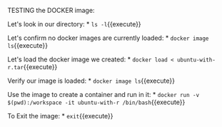 TESTING the DOCKER image:

Let's look in our directory:
	* `ls -l`{{execute}}

Let's confirm no docker images are currently loaded:
	* `docker image ls`{{execute}}

Let's load the docker image we created:
	* `docker load < ubuntu-with-r.tar`{{execute}}

Verify our image is loaded:
	* `docker image ls`{{execute}}

Use the image to create a container and run in it:
	* `docker run -v $(pwd):/workspace -it ubuntu-with-r /bin/bash`{{execute}}

To Exit the image:
	* `exit`{{execute}}